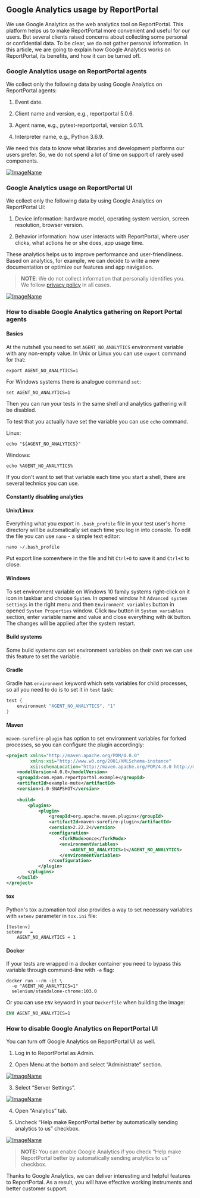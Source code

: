 ## Google Analytics usage by ReportPortal

We use Google Analytics as the web analytics tool on ReportPortal. This platform helps us to make ReportPortal more convenient and useful for our users. But several clients raised concerns about collecting some personal or confidential data. To be clear, we do not gather personal information. In this article, we are going to explain how Google Analytics works on ReportPortal, its benefits, and how it can be turned off. 

### Google Analytics usage on ReportPortal agents 
 
We collect only the following data by using Google Analytics on ReportPortal agents:  
 
1) Event date. 

2) Client name and version, e.g., reportportal 5.0.6. 

3) Agent name, e.g., pytest-reportportal, version 5.0.11. 

4) Interpreter name, e.g., Python 3.6.9. 
 
We need this data to know what libraries and development platforms our users prefer. So, we do not spend a lot of time on support of rarely used components. 

[ ![ImageName](Images/userGuide/GA-Guide/google-analytics1.png) ](Images/userGuide/GA-Guide/google-analytics1.png)

### Google Analytics usage on ReportPortal UI 
 
We collect only the following data by using Google Analytics on ReportPortal UI:  
 
1) Device information: hardware model, operating system version, screen resolution, browser version. 

2) Behavior information: how user interacts with ReportPortal, where user clicks, what actions he or she does, app usage time. 
 
These analytics helps us to improve performance and user-friendliness. Based on analytics, for example, we can decide to write a new documentation or optimize our features and app navigation. 
 
>**NOTE**: We do not collect information that personally identifies you. We follow [privacy policy](https://privacy.epam.com/core/interaction/showpolicy?type=CommonPrivacyPolicy) in all cases.

[ ![ImageName](Images/userGuide/GA-Guide/google-analytics2.png) ](Images/userGuide/GA-Guide/google-analytics2.png)

### How to disable Google Analytics gathering on Report Portal agents

#### Basics

At the nutshell you need to set `AGENT_NO_ANALYTICS` environment variable with any non-empty value. In Unix or Linux you
can use `export` command for that:
```shell
export AGENT_NO_ANALYTICS=1
```
For Windows systems there is analogue command `set`:
```shell
set AGENT_NO_ANALYTICS=1
```
Then you can run your tests in the same shell and analytics gathering will be disabled.

To test that you actually have set the variable you can use `echo` command.

Linux:
```shell
echo "${AGENT_NO_ANALYTICS}"
```
Windows:
```shell
echo %AGENT_NO_ANALYTICS%
```

If you don't want to set that variable each time you start a shell, there are several technics you can use.

#### Constantly disabling analytics

#### Unix/Linux

Everything what you export in `.bash_profile` file in your test user's home directory will be automatically set each
time you log in into console. To edit the file you can use `nano` - a simple text editor:
```shell
nano ~/.bash_profile
```
Put export line somewhere in the file and hit `Ctrl+O` to save it and `Ctrl+X` to close.

#### Windows
To set environment variable on Windows 10 family systems right-click on it icon in taskbar and choose `System`. In
opened window hit `Advanced system settings` in the right menu and then `Environment variables` button in opened
`System Properties` window. Click `New` button in `System variables` section, enter variable name and value and close 
everything with `OK` button. The changes will be applied after the system restart.

#### Build systems

Some build systems can set environment variables on their own we can use this feature to set the variable.

#### Gradle

Gradle has `environment` keyword which sets variables for child processes, so all you need to do is to set it in `test`
task:
```groovy
test {
    environment "AGENT_NO_ANALYTICS", "1"
}
```

#### Maven

`maven-surefire-plugin` has option to set environment variables for forked processes, so you can configure the plugin
accordingly:
```xml
<project xmlns="http://maven.apache.org/POM/4.0.0"
         xmlns:xsi="http://www.w3.org/2001/XMLSchema-instance"
         xsi:schemaLocation="http://maven.apache.org/POM/4.0.0 http://maven.apache.org/xsd/maven-4.0.0.xsd">
    <modelVersion>4.0.0</modelVersion>
    <groupId>com.epam.reportportal.example</groupId>
    <artifactId>example-mute</artifactId>
    <version>1.0-SNAPSHOT</version>
    
    <build>
        <plugins>
            <plugin>
                <groupId>org.apache.maven.plugins</groupId>
                <artifactId>maven-surefire-plugin</artifactId>
                <version>2.22.2</version>
                <configuration>
                    <forkMode>once</forkMode>
                    <environmentVariables>
                        <AGENT_NO_ANALYTICS>1</AGENT_NO_ANALYTICS>
                    </environmentVariables>
                </configuration>
            </plugin>
        </plugins>
    </build>
</project>
```

#### tox
Python's tox automation tool also provides a way to set necessary variables with `setenv` parameter in `tox.ini` file:
```text
[testenv]
setenv   =
    AGENT_NO_ANALYTICS = 1
```

#### Docker
If your tests are wrapped in a docker container you need to bypass this variable through command-line with `-e` flag:
```shell
docker run --rm -it \
  -e "AGENT_NO_ANALYTICS=1"
  selenium/standalone-chrome:103.0
```
Or you can use `ENV` keyword in your `Dockerfile` when building the image:
```dockerfile
ENV AGENT_NO_ANALYTICS=1
```
### How to disable Google Analytics on ReportPortal UI 

You can turn off Google Analytics on ReportPortal UI as well. 
 
1) Log in to ReportPortal as Admin. 
 
2) Open Menu at the bottom and select “Administrate” section. 

[ ![ImageName](Images/userGuide/GA-Guide/google-analytics3.png) ](Images/userGuide/GA-Guide/google-analytics3.png)

3) Select “Server Settings”.

[ ![ImageName](Images/userGuide/GA-Guide/google-analytics4.png) ](Images/userGuide/GA-Guide/google-analytics4.png)

4) Open “Analytics” tab. 
 
5) Uncheck “Help make ReportPortal better by automatically sending analytics to us” checkbox. 

[ ![ImageName](Images/userGuide/GA-Guide/google-analytics5.png) ](Images/userGuide/GA-Guide/google-analytics5.png)

>**NOTE:** You can enable Google Analytics if you check “Help make ReportPortal better by automatically sending analytics to us” checkbox. 
 
Thanks to Google Analytics, we can deliver interesting and helpful features to ReportPortal. As a result, you will have effective working instruments and better customer support.
